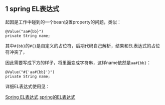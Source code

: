 ## 1 spring EL表达式

起因是工作中碰到的一个bean设置property的问题，类似：

```
@Value("aa#{bb}")
private String name;
```

其中`#{bb}`的`#{}`是自定义的占位符，后期代码自己解析，结果和EL表达式的占位符冲突了，

因此需要写成下方的样子，将里面变成字符串，这样name依然是`aa#{bb}`：

```
@Value("#{'aa#{bb}'}")
private String name;
```

详细EL表达式使用见：

[Spring EL表达式](https://blog.csdn.net/weixin_39265427/article/details/120047221)
[spring的EL表达式](https://blog.csdn.net/u012045045/article/details/85338962)